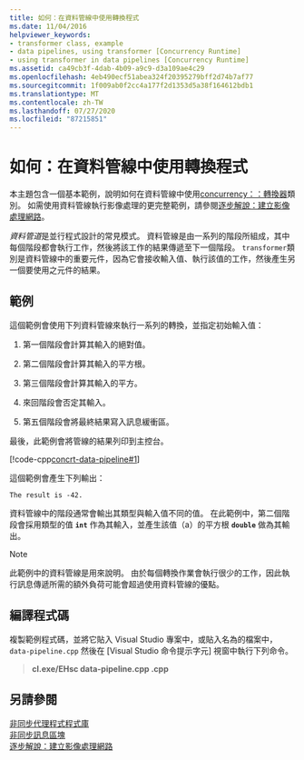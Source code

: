 ```yaml
---
title: 如何：在資料管線中使用轉換程式
ms.date: 11/04/2016
helpviewer_keywords:
- transformer class, example
- data pipelines, using transformer [Concurrency Runtime]
- using transformer in data pipelines [Concurrency Runtime]
ms.assetid: ca49cb3f-4dab-4b09-a9c9-d3a109ae4c29
ms.openlocfilehash: 4eb490ecf51abea324f20395279bff2d74b7af77
ms.sourcegitcommit: 1f009ab0f2cc4a177f2d1353d5a38f164612bdb1
ms.translationtype: MT
ms.contentlocale: zh-TW
ms.lasthandoff: 07/27/2020
ms.locfileid: "87215851"
---
```

# <a name="how-to-use-transformer-in-a-data-pipeline"></a>如何：在資料管線中使用轉換程式

本主題包含一個基本範例，說明如何在資料管線中使用[concurrency：：轉換器](../../parallel/concrt/reference/transformer-class.md)類別。 如需使用資料管線執行影像處理的更完整範例，請參閱[逐步解說：建立影像處理網路](../../parallel/concrt/walkthrough-creating-an-image-processing-network.md)。

*資料管道*是並行程式設計的常見模式。 資料管線是由一系列的階段所組成，其中每個階段都會執行工作，然後將該工作的結果傳遞至下一個階段。 `transformer`類別是資料管線中的重要元件，因為它會接收輸入值、執行該值的工作，然後產生另一個要使用之元件的結果。

## <a name="example"></a>範例

這個範例會使用下列資料管線來執行一系列的轉換，並指定初始輸入值：

1. 第一個階段會計算其輸入的絕對值。

1. 第二個階段會計算其輸入的平方根。

1. 第三個階段會計算其輸入的平方。

1. 來回階段會否定其輸入。

1. 第五個階段會將最終結果寫入訊息緩衝區。

最後，此範例會將管線的結果列印到主控台。

[!code-cpp[concrt-data-pipeline#1](../../parallel/concrt/codesnippet/cpp/how-to-use-transformer-in-a-data-pipeline_1.cpp)]

這個範例會產生下列輸出：

```Output
The result is -42.
```

資料管線中的階段通常會輸出其類型與輸入值不同的值。 在此範例中，第二個階段會採用類型的值 **`int`** 作為其輸入，並產生該值（a）的平方根 **`double`** 做為其輸出。

> [!NOTE]
> 此範例中的資料管線是用來說明。 由於每個轉換作業會執行很少的工作，因此執行訊息傳遞所需的額外負荷可能會超過使用資料管線的優點。

## <a name="compiling-the-code"></a>編譯程式碼

複製範例程式碼，並將它貼入 Visual Studio 專案中，或貼入名為的檔案中， `data-pipeline.cpp` 然後在 [Visual Studio 命令提示字元] 視窗中執行下列命令。

> **cl.exe/EHsc data-pipeline.cpp .cpp**

## <a name="see-also"></a>另請參閱

[非同步代理程式程式庫](../../parallel/concrt/asynchronous-agents-library.md)<br/>
[非同步訊息區塊](../../parallel/concrt/asynchronous-message-blocks.md)<br/>
[逐步解說：建立影像處理網路](../../parallel/concrt/walkthrough-creating-an-image-processing-network.md)
